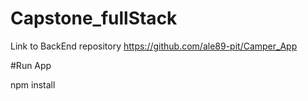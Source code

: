 # Capstone_fullStack
Link to BackEnd repository https://github.com/ale89-pit/Camper_App


#Run App

npm install 
